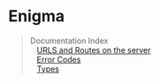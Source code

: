 Enigma
=
> Documentation Index <br>
&nbsp;&nbsp;&nbsp;[URLS and Routes on the server](https://github.com/LNDevs/Enigma/blob/main/docs/URLS_ROUTES.md) <br>
&nbsp;&nbsp;&nbsp;[Error Codes](https://github.com/LNDevs/Enigma/blob/main/docs/ERROR_CODES.md) <br>
&nbsp;&nbsp;&nbsp;[Types](https://github.com/LNDevs/Enigma/blob/main/docs/TYPES.md)